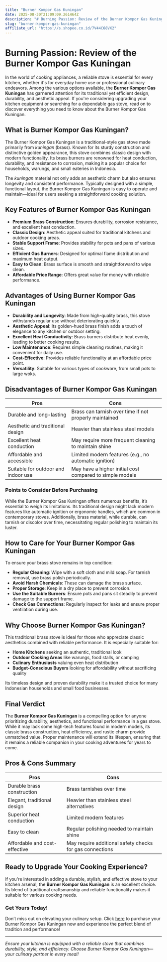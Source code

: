 ```yaml
---
title: "Burner Kompor Gas Kuningan"
date: 2025-08-30T21:09:09.261464Z
description: "# Burning Passion: Review of the Burner Kompor Gas Kuningan..."
slug: "burner-kompor-gas-kuningan"
affiliate_url: "https://s.shopee.co.id/7V44C68VX2"
---
```

# Burning Passion: Review of the Burner Kompor Gas Kuningan

In the world of cooking appliances, a reliable stove is essential for every kitchen, whether it's for everyday home use or professional culinary endeavors. Among the various options available, the **Burner Kompor Gas Kuningan** has garnered attention for its traditional yet efficient design, durability, and aesthetic appeal. If you're considering upgrading your kitchen equipment or searching for a dependable gas stove, read on to discover everything you need to know about the Burner Kompor Gas Kuningan.

## What is Burner Kompor Gas Kuningan?

The Burner Kompor Gas Kuningan is a traditional-style gas stove made primarily from *kuningan* (brass). Known for its sturdy construction and distinctive golden appearance, this stove combines classic design with modern functionality. Its brass burners are renowned for heat conduction, durability, and resistance to corrosion, making it a popular choice for households, warungs, and small eateries in Indonesia.

The *kuningan* material not only adds an aesthetic charm but also ensures longevity and consistent performance. Typically designed with a simple, functional layout, the Burner Kompor Gas Kuningan is easy to operate and maintain—ideal for users seeking a straightforward cooking solution.

## Key Features of Burner Kompor Gas Kuningan

- **Premium Brass Construction**: Ensures durability, corrosion resistance, and excellent heat conduction.
- **Classic Design**: Aesthetic appeal suited for traditional kitchens and outdoor cooking areas.
- **Stable Support Frame**: Provides stability for pots and pans of various sizes.
- **Efficient Gas Burners**: Designed for optimal flame distribution and maximum heat output.
- **Easy to Clean**: Brass surface is smooth and straightforward to wipe clean.
- **Affordable Price Range**: Offers great value for money with reliable performance.

## Advantages of Using Burner Kompor Gas Kuningan

- **Durability and Longevity**: Made from high-quality brass, this stove withstands regular use without deteriorating quickly.
- **Aesthetic Appeal**: Its golden-hued brass finish adds a touch of elegance to any kitchen or outdoor setting.
- **Excellent Heat Conductivity**: Brass burners distribute heat evenly, leading to better cooking results.
- **Low Maintenance**: Requires simple cleaning routines, making it convenient for daily use.
- **Cost-Effective**: Provides reliable functionality at an affordable price point.
- **Versatility**: Suitable for various types of cookware, from small pots to large woks.

## Disadvantages of Burner Kompor Gas Kuningan

| Pros | Cons |
| --- | --- |
| Durable and long-lasting | Brass can tarnish over time if not properly maintained |
| Aesthetic and traditional design | Heavier than stainless steel models |
| Excellent heat conduction | May require more frequent cleaning to maintain shine |
| Affordable and accessible | Limited modern features (e.g., no automatic ignition) |
| Suitable for outdoor and indoor use | May have a higher initial cost compared to simple models |

### Points to Consider Before Purchasing

While the Burner Kompor Gas Kuningan offers numerous benefits, it’s essential to weigh its limitations. Its traditional design might lack modern features like automatic ignition or ergonomic handles, which are common in contemporary stoves. Additionally, brass material, while durable, can tarnish or discolor over time, necessitating regular polishing to maintain its luster.

## How to Care for Your Burner Kompor Gas Kuningan

To ensure your brass stove remains in top condition:

- **Regular Cleaning**: Wipe with a soft cloth and mild soap. For tarnish removal, use brass polish periodically.
- **Avoid Harsh Chemicals**: These can damage the brass surface.
- **Proper Storage**: Keep in a dry place to prevent corrosion.
- **Use the Suitable Burners**: Ensure pots and pans sit steadily to prevent damage to the support frame.
- **Check Gas Connections**: Regularly inspect for leaks and ensure proper ventilation during use.

## Why Choose Burner Kompor Gas Kuningan?

This traditional brass stove is ideal for those who appreciate classic aesthetics combined with reliable performance. It is especially suitable for:

- **Home Kitchens** seeking an authentic, traditional look
- **Outdoor Cooking Areas** like warungs, food stalls, or camping
- **Culinary Enthusiasts** valuing even heat distribution
- **Budget-Conscious Buyers** looking for affordability without sacrificing quality

Its timeless design and proven durability make it a trusted choice for many Indonesian households and small food businesses.

## Final Verdict

The **Burner Kompor Gas Kuningan** is a compelling option for anyone prioritizing durability, aesthetics, and functional performance in a gas stove. While it may lack some high-tech features found in modern models, its classic brass construction, heat efficiency, and rustic charm provide unmatched value. Proper maintenance will extend its lifespan, ensuring that it remains a reliable companion in your cooking adventures for years to come.

## Pros & Cons Summary

| **Pros** | **Cons** |
| --- | --- |
| Durable brass construction | Brass tarnishes over time |
| Elegant, traditional design | Heavier than stainless steel alternatives |
| Superior heat conduction | Limited modern features |
| Easy to clean | Regular polishing needed to maintain shine |
| Affordable and cost-effective | May require additional safety checks for gas connections |

## Ready to Upgrade Your Cooking Experience?

If you're interested in adding a durable, stylish, and effective stove to your kitchen arsenal, the **Burner Kompor Gas Kuningan** is an excellent choice. Its blend of traditional craftsmanship and reliable functionality makes it suitable for various cooking needs.

### Get Yours Today!

Don’t miss out on elevating your culinary setup. Click [here](https://s.shopee.co.id/7V44C68VX2) to purchase your Burner Kompor Gas Kuningan now and experience the perfect blend of tradition and performance!

---

*Ensure your kitchen is equipped with a reliable stove that combines durability, style, and efficiency. Choose Burner Kompor Gas Kuningan—your culinary partner in every meal!*